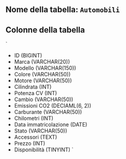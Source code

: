 ## Nome della tabella: `Automobili`

## Colonne della tabella
`
- ID (BIGINT)
- Marca (VARCHAR(20))
- Modello (VARCHAR(150))
- Colore (VARCHAR(50))
- Motore (VARCHAR(50))
- Cilindrata (INT)
- Potenza CV (INT)
- Cambio (VARCHAR(50))
- Emissioni CO2 (DECIAML(6, 2))
- Carburante (VARCHAR(50))
- Chilometri (INT)
- Data immatricolazione (DATE)
- Stato (VARCHAR(50))
- Accessori (TEXT)
- Prezzo (INT)
- Disponibilità (TINYINT)
`